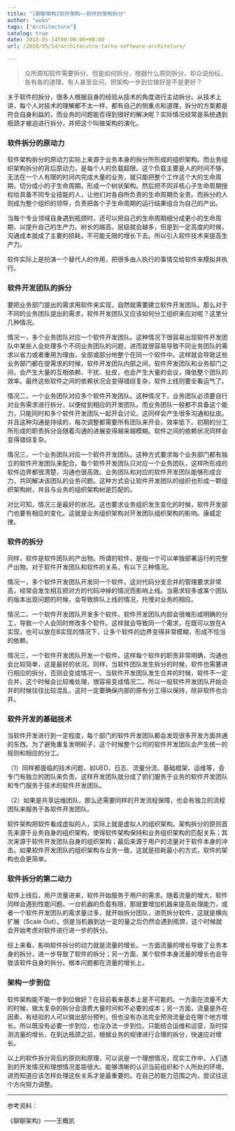 ```yaml
---
title: "[聊聊架构]软件架构——软件的架构拆分"
author: "wukn"
tags: ["Architecture"]
catalog: true
date: 2018-05-14T00:00:00+08:00
url: /2018/05/14/architecutre-talks-software-architeture/

---
```


> 众所周知软件需要拆分。但是如何拆分，根据什么原则拆分，却众说纷纭，各有各的道理。有人甚至会问，把架构一步到位做好是不是更好？

<!--more-->

关于软件的拆分，很多人根据自身的经验从技术的角度进行主动拆分。从技术上讲，每个人对技术的理解都不太一样，都有自己的侧重点和道理，拆分的方案都是符合自身利益的，而业务的问题能否得到很好的解决呢？实际情况经常是系统遇到瓶颈才被迫进行拆分，并把这个叫做架构的演化。

### 软件拆分的原动力

软件架构拆分的原动力实际上来源于业务本身的拆分所形成的组织架构。而业务组织架构拆分的背后原动力，是每个人的负载超限。这个负载主要是人的时间不够，无法在一个人有限的时间内完成大量的业务，就只能把整个工作这个大的生命周期，切分成小的子生命周期，形成一个树状架构。然后把不同非核心子生命周期授权给具备不同专业技能的人，让他们对各自所负责的生命周期负全责。而拆分的人则成为整个组织的领导，负责把各个子生命周期的运行结果组合为自己的产出。

当每个专业领域自身遇到瓶颈时，还可以把自己的生命周期细分成更小的生命周期，以提升自己的生产力。树长的越高，层级就会越多，但是到一定高度的时候，沟通成本就成了主要的损耗，不可能无限的增长下去。所以引入软件技术来提高生产力。

软件实际上是扮演一个替代人的作用，把很多由人执行的事情交给软件来模拟并执行。

### 软件开发团队的拆分

要把业务部门提出的需求用软件来实现，自然就需要建立软件开发团队。那么对于不同的业务团队提出的需求，软件开发团队又应该如何分工组织来应对呢？这里分几种情况。

情况一，多个业务团队对应一个软件开发团队。这种情况下很容易出现软件开发团队中某些人会处理多个不同业务团队的问题，进而就很容易导致不同业务团队的需求以省力或者重用为理由，全部或部分地整个在同一个软件中。这样就会导致这些业务部门都在提需求的时候，软件开发团队内部之间，软件开发团队和业务部门之间，会产生大量的互相依赖、干扰、扯皮，也会产生大量的会议，降低整个团队的效率。最终这些软件之间的依赖状况会变得错综复杂，软件上线则要全看运气了。

情况二，一个业务团队对应多个软件开发团队。这种情况下，业务团队必须要自行对业务需求进行拆分，以便给到相应的开发团队。而业务团队一般都不具备这个能力，只能同时和多个软件开发团队一起开会讨论。这同样会产生很多沟通和扯皮。并且这种沟通是持续的，每次调整都需要所有团队来开会，效率低下。初期的分工所形成的职责拆分会随着沟通的进展变得越来越模糊。软件之间的依赖状况同样会变得错综复杂。

情况三，一个业务团队对应一个软件开发团队。这种方式要求每个业务部门都有独立的软件开发团队来配合。每个软件开发团队只对应一个业务团队，这样所形成的软件边界都很清楚，沟通也很高效。业务团队和对应的软件开发团队能够形成合力，共同解决该团队的业务问题。这种方式会让软件开发团队的组织也形成一颗组织架构树，并且与业务的组织架构树是匹配的。

对比可知，情况三是最好的状况。这也要求业务组织发生变化的时候，软件开发部门也要有相应的变化。这就是业务组织架构对开发团队组织架构的影响。康威定律。

### 软件的拆分

同样，软件是软件团队的产出物。所谓的软件，是指一个可以单独部署运行的完整产出物。对于软件开发团队和软件的关系，有以下三种情况。

情况一，多个软件开发团队开发同一个软件。这对代码分支合并的管理要求非常高，经常会发生相互把对方的代码冲掉的情况而影响上线。当需求较多或某个团队的版本出现问题的时候，会导致排队上线的情况，托慢对业务的相应。

情况二，一个软件开发团队开发多个软件。软件开发团队内部会很难形成明确的分工，导致一个人会同时修改多个软件。这样就会导致同一个需求，在既可以放在A实现，也可以放在B实现的情况下，让多个软件的边界变得非常模糊，形成不恰当的依赖。

情况三，一个软件开发团队开发一个软件。这样每个软件的职责非常明确，沟通也会比较简单，这是最好的状况。同样，当软件团队发生拆分的时候，软件也需要进行相应的拆分，否则会变成情况一。当软件开发团队发生合并的时候，软件不一定合并，这个时候会比较难处理，很容易变成情况二。所以一般软件开发团队开始合并的时候往往比较混乱，这时一定要确保内部的原有分工得以保持，除非软件也合并。

### 软件开发的基础技术

当软件开发进行到一定程度，每个部门的软件开发团队都会发现很多开发方面共通的东西。为了避免重复发明轮子，这个时候整个公司的软件开发团队会产生统一的规则和相应的分工。

（1）同样都面临的技术问题，如UED、日志、流量分流、基础框架、运维等，会专门有独立的团队来负责。这样开发团队就分成了抓们服务于业务的软件开发团队和专门服务于技术的软件开发团队。

（2）如果是共享运维团队，那么还需要同样的开发流程保障，也会有独立的流程团队来服务于各软件开发团队。

软件架构把软件看成虚拟的人，实际上就是虚拟人的组织架构。架构拆分的原则首先来源于业务自身的组织架构，使得软件架构保持和业务组织架构的匹配关系；其次来源于软件开发团队自身的组织架构；最后来源于用户的流量对于软件本身的冲击。如果软件开发团队的组织架构与业务一致，这就是损耗最小的方式，软件的架构也会更简单。

### 软件拆分的第二动力

软件上线后，用户流量进来，软件开始服务于用户的需求。随着流量的增大，软件同样会遇到性能问题。一台机器的负载有限，那就要增加机器来提高处理能力，或者一个软件开发团队的需求量过多，就开始拆分团队，进而拆分软件，这就是横向扩展（Scale Out）。但是当机器到达一定的量之后仍然会遇到瓶颈，这个时候就会开始考虑对软件进行进一步的拆分。

综上来看，影响软件拆分的动力就是流量的增长。一方面流量的增长导致了业务本身的拆分，进一步导致了软件的拆分；另一方面，某个软件本身流量的增长也会导致该软件自身的拆分。根本问题都在流量的增长上。

### 架构一步到位

软件架构能不能一步到位做好？在目前看来基本上是不可能的。一方面在流量不大的时候，做太复杂的拆分会浪费大量时间和不必要的成本；另一方面，流量是外在因素，有经验的人可以做出部分预判，但也没有办法完全预测流量会在哪个地方增长。所以既没有必要一步到位，也没办法一步到位。只能结合运维和运营，及时探测流量的增长，在到达瓶颈之前，根据业务的规律进行合理的拆分，快速应对增长。

以上的软件拆分背后的原则和原理，可以说是一个理想情况，现实工作中，人们遇到的开发情况和理想情况差距很大。能够清晰的认识当前组织和个人所处的环境，进而知道应该怎样处理这些关系才是最重要的。在自己的能力范围之内，尝试往这个方向努力调整。

---

参考资料：

《聊聊架构》——王概凯
